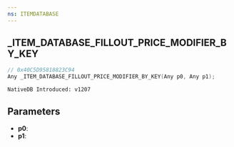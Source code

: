 ```yaml
---
ns: ITEMDATABASE
---
```

## _ITEM_DATABASE_FILLOUT_PRICE_MODIFIER_BY_KEY

```c
// 0x40C5D95818823C94
Any _ITEM_DATABASE_FILLOUT_PRICE_MODIFIER_BY_KEY(Any p0, Any p1);
```

```
NativeDB Introduced: v1207
```

## Parameters
* **p0**:
* **p1**:
